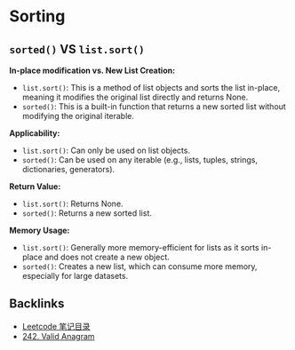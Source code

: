 # Sorting

## `sorted()` VS `list.sort()`

**In-place modification vs. New List Creation:**
* `list.sort()`: This is a method of list objects and sorts the list in-place, meaning it modifies the original list directly and returns None.
* `sorted()`: This is a built-in function that returns a new sorted list without modifying the original iterable.

**Applicability:**
* `list.sort()`: Can only be used on list objects.
* `sorted()`: Can be used on any iterable (e.g., lists, tuples, strings, dictionaries, generators).

**Return Value:**
* `list.sort()`: Returns None.
* `sorted()`: Returns a new sorted list.

**Memory Usage:**
* `list.sort()`: Generally more memory-efficient for lists as it sorts in-place and does not create a new object.
* `sorted()`: Creates a new list, which can consume more memory, especially for large datasets.

## Backlinks
- [Leetcode 笔记目录](Leetcode笔记目录.md)
- [242. Valid Anagram](242-Valid_Anagram.md)